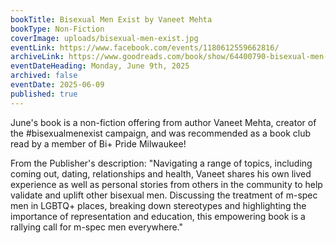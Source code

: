 ```yaml
---
bookTitle: Bisexual Men Exist by Vaneet Mehta
bookType: Non-Fiction
coverImage: uploads/bisexual-men-exist.jpg
eventLink: https://www.facebook.com/events/1180612559662816/
archiveLink: https://www.goodreads.com/book/show/64400790-bisexual-men-exist
eventDateHeading: Monday, June 9th, 2025
archived: false
eventDate: 2025-06-09
published: true
---
```


June's book is a non-fiction offering from author Vaneet Mehta, creator of the #bisexualmenexist campaign, and was recommended as a book club read by a member of Bi+ Pride Milwaukee!

From the Publisher's description: "Navigating a range of topics, including coming out, dating, relationships and health, Vaneet shares his own lived experience as well as personal stories from others in the community to help validate and uplift other bisexual men. Discussing the treatment of m-spec men in LGBTQ+ places, breaking down stereotypes and highlighting the importance of representation and education, this empowering book is a rallying call for m-spec men everywhere."